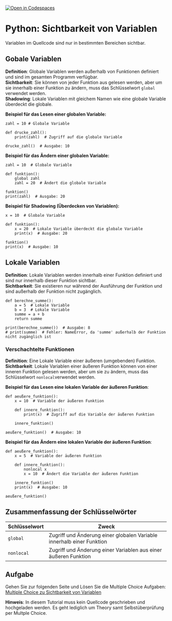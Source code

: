 [![Open in Codespaces](https://classroom.github.com/assets/launch-codespace-2972f46106e565e64193e422d61a12cf1da4916b45550586e14ef0a7c637dd04.svg)](https://classroom.github.com/open-in-codespaces?assignment_repo_id=19348141)
# Python: Sichtbarkeit von Variablen
Variablen im Quellcode sind nur in bestimmten Bereichen sichtbar.

## Gobale Variablen
**Definition**: Globale Variablen werden außerhalb von Funktionen definiert und sind im gesamten Programm verfügbar.  
**Sichtbarkeit**: Sie können von jeder Funktion aus gelesen werden, aber um sie innerhalb einer Funktion zu ändern, muss das Schlüsselwort `global` verwendet werden.  
**Shadowing**: Lokale Variablen mit gleichem Namen wie eine globale Variable überdeckt die globale. 

**Beispiel für das Lesen einer globalen Variable:**
```
zahl = 10 # Globale Variable

def drucke_zahl():
    print(zahl)  # Zugriff auf die globale Variable

drucke_zahl()  # Ausgabe: 10
```

**Beispiel für das Ändern einer globalen Variable:**
```
zahl = 10  # Globale Variable

def funktion():
    global zahl
    zahl = 20  # Ändert die globale Variable

funktion()
print(zahl)  # Ausgabe: 20
```

**Beispiel für Shadowing (Überdecken von Variablen):**
```
x = 10  # Globale Variable

def funktion():
    x = 20  # Lokale Variable überdeckt die globale Variable
    print(x)  # Ausgabe: 20

funktion()
print(x)  # Ausgabe: 10
```

## Lokale Variablen
**Definition**: Lokale Variablen werden innerhalb einer Funktion definiert und sind nur innerhalb dieser Funktion sichtbar.  
**Sichtbarkeit**: Sie existieren nur während der Ausführung der Funktion und sind außerhalb der Funktion nicht zugänglich.
```
def berechne_summe():
    a = 5  # Lokale Variable
    b = 3  # Lokale Variable
    summe = a + b
    return summe

print(berechne_summe())  # Ausgabe: 8
# print(summe)  # Fehler: NameError, da 'summe' außerhalb der Funktion nicht zugänglich ist
```

### Verschachtelte Funktionen
**Definition**: Eine Lokale Variable einer äußeren (umgebenden) Funktion.
**Sichtbarkeit**: Lokale Variablen einer äußeren Funktion können von einer inneren Funktion gelesen werden, aber um sie zu ändern, muss das Schlüsselwort `nonlocal`verwendet werden. 

**Beispiel für das Lesen eine lokalen Variable der äußeren Funktion**:
```
def aeußere_funktion():
    x = 10  # Variable der äußeren Funktion

    def innere_funktion():
        print(x)  # Zugriff auf die Variable der äußeren Funktion

    innere_funktion()

aeußere_funktion()  # Ausgabe: 10
```

**Beispiel für das Ändern eine lokalen Variable der äußeren Funktion**:
```
def aeußere_funktion():
    x = 5  # Variable der äußeren Funktion

    def innere_funktion():
        nonlocal x
        x = 10  # Ändert die Variable der äußeren Funktion

    innere_funktion()
    print(x)  # Ausgabe: 10

aeußere_funktion()
```

## Zusammenfassung der Schlüsselwörter
| Schlüsselwort   | Zweck                                                                 |
|-----------------|----------------------------------------------------------------------|
| `global`        | Zugriff und Änderung einer globalen Variable innerhalb einer Funktion |
| `nonlocal`      | Zugriff und Änderung einer Variablen aus einer äußeren Funktion       |

## Aufgabe
Gehen Sie zur folgenden Seite und Lösen Sie die Multiple Choice Aufgaben:
[Multiple Choice zu Sichtbarkeit von Variablen](https://bergisches-berufskolleg.github.io/python-kurs-starter-sichtbarkeit-von-variablen-pks-svv/) 


**Hinweis**: In diesem Tutorial muss kein Quellcode geschrieben und hochgeladen werden. Es geht lediglich um Theory samt Selbstüberprüfung per Multple Choice.
